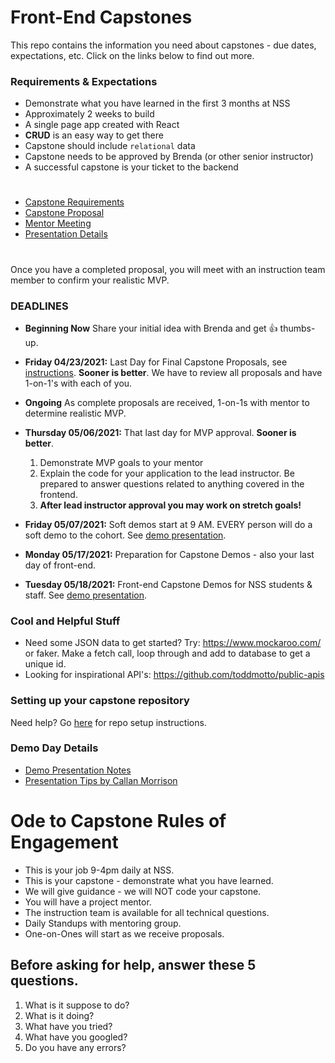 # Front-End Capstones

This repo contains the information you need about capstones - due dates, expectations, etc. Click on the links below to find out more.

### Requirements & Expectations

* Demonstrate what you have learned in the first 3 months at NSS
* Approximately 2 weeks to build
* A single page app created with React
* **CRUD** is an easy way to get there
* Capstone should include `relational` data
* Capstone needs to be approved by Brenda (or other senior instructor)
* A successful capstone is your ticket to the backend

#
>>

* [Capstone Requirements](./01-requirements.md)
* [Capstone Proposal](./02-capstone-proposal.md)
* [Mentor Meeting](./03-mentor-one-on-ones.md)
* [Presentation Details](./05-presentation.md)

#
Once you have a completed proposal, you will meet with an instruction team member to confirm your realistic MVP.



### DEADLINES
* **Beginning Now** Share your initial idea with Brenda and get 👍 thumbs-up.

* **Friday 04/23/2021:** Last Day for Final Capstone Proposals, see [instructions](./02-capstone-proposal..md). **Sooner is better**. We have to review all proposals and have 1-on-1's with each of you.

* **Ongoing** As complete proposals are received, 1-on-1s with mentor to determine realistic MVP.

* **Thursday 05/06/2021:** That last day for MVP approval. **Sooner is better**. 
	1. Demonstrate MVP goals to your mentor
	2. Explain the code for your application to the lead instructor. Be prepared to answer questions related to anything covered in the frontend.
	3. **After lead instructor approval you may work on stretch goals!**

* **Friday 05/07/2021:** Soft demos start at 9 AM. EVERY person will do a soft demo to the cohort. See [demo presentation](./05-presentation.md).

* **Monday 05/17/2021:** Preparation for Capstone Demos - also your last day of front-end.

* **Tuesday 05/18/2021:** Front-end Capstone Demos for NSS students & staff. See [demo presentation](./05-presentation.md).


### Cool and Helpful Stuff
* Need some JSON data to get started? Try: https://www.mockaroo.com/ or faker.
Make a fetch call, loop through and add to database to get a unique id.
* Looking for inspirational API's: https://github.com/toddmotto/public-apis

### Setting up your capstone repository

Need help? Go [here](./04-setting-up-your-repo.md) for repo setup instructions.

### Demo Day Details
* [Demo Presentation Notes](./05-presentation.md)
* [Presentation Tips by Callan Morrison](https://docs.google.com/document/d/1QNOeCBsw4tMSl-5xp1nF65Z8Ot0FqZBrJYXu_Nsa_Uc/edit#heading=h.25d10zvggrmu)

# Ode to Capstone Rules of Engagement
* This is your job 9-4pm daily at NSS.
* This is your capstone - demonstrate what you have learned.
* We will give guidance - we will NOT code your capstone.
* You will have a project mentor.
* The instruction team is available for all technical questions.
* Daily Standups with mentoring group.
* One-on-Ones will start as we receive proposals.

## Before asking for help, answer these 5 questions.
1. What is it suppose to do?
1. What is it doing?
1. What have you tried?
1. What have you googled?
1. Do you have any errors?
